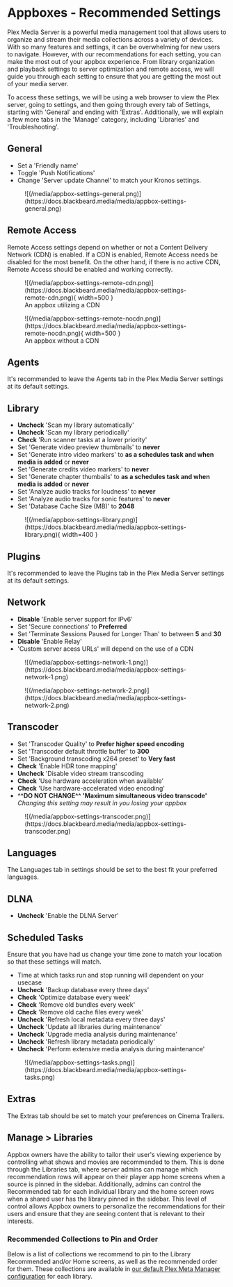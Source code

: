# Appboxes - Recommended Settings

Plex Media Server is a powerful media management tool that allows users to organize and stream their media collections across a variety of devices. With so many features and settings, it can be overwhelming for new users to navigate. However, with our recommendations for each setting, you can make the most out of your appbox experience. From library organization and playback settings to server optimization and remote access, we will guide you through each setting to ensure that you are getting the most out of your media server.

To access these settings, we will be using a web browser to view the Plex server, going to settings, and then going through every tab of Settings, starting with 'General' and ending with 'Extras'. Additionally, we will explain a few more tabs in the 'Manage' category, including 'Libraries' and 'Troubleshooting'.

## General

- Set a 'Friendly name'
- Toggle 'Push Notifications'
- Change 'Server update Channel' to match your Kronos settings.

<figure markdown>
![(/media/appbox-settings-general.png)](https://docs.blackbeard.media/media/appbox-settings-general.png)
  <figcaption></figcaption>
</figure>

## Remote Access

Remote Access settings depend on whether or not a Content Delivery Network (CDN) is enabled. If a CDN is enabled, Remote Access needs be disabled for the most benefit. On the other hand, if there is no active CDN, Remote Access should be enabled and working correctly.

<figure markdown>
![(/media/appbox-settings-remote-cdn.png)](https://docs.blackbeard.media/media/appbox-settings-remote-cdn.png){ width=500 }
  <figcaption>An appbox utilizing a CDN</figcaption>
</figure>
<figure markdown>
![(/media/appbox-settings-remote-nocdn.png)](https://docs.blackbeard.media/media/appbox-settings-remote-nocdn.png){ width=500 }
  <figcaption>An appbox without a CDN</figcaption>
</figure>

## Agents

It's recommended to leave the Agents tab in the Plex Media Server settings at its default settings.

## Library

- **Uncheck** 'Scan my library automatically'
- **Uncheck** 'Scan my library periodically'
- **Check** 'Run scanner tasks at a lower priority'
- Set 'Generate video preview thumbnails' to **never**
- Set 'Generate intro video markers' to **as a schedules task and when media is added** or **never**
- Set 'Generate credits video markers' to **never**
- Set 'Generate chapter thumbails' to **as a schedules task and when media is added** or **never**
- Set 'Analyze audio tracks for loudness' to **never**
- Set 'Analyze audio tracks for sonic features' to **never**
- Set 'Database Cache Size (MB)' to **2048**


<figure markdown>
![(/media/appbox-settings-library.png)](https://docs.blackbeard.media/media/appbox-settings-library.png){ width=400 }
  <figcaption></figcaption>
</figure>

## Plugins

It's recommended to leave the Plugins tab in the Plex Media Server settings at its default settings.

## Network

- **Disable** 'Enable server support for IPv6'
- Set 'Secure connections' to **Preferred**
- Set 'Terminate Sessions Paused for Longer Than' to between **5** and **30**
- **Disable** 'Enable Relay'
- 'Custom server acess URLs' will depend on the use of a CDN

<figure markdown>
![(/media/appbox-settings-network-1.png)](https://docs.blackbeard.media/media/appbox-settings-network-1.png)
  <figcaption></figcaption>
</figure>
<figure markdown>
![(/media/appbox-settings-network-2.png)](https://docs.blackbeard.media/media/appbox-settings-network-2.png)
  <figcaption></figcaption>
</figure>

## Transcoder

- Set 'Transcoder Quality' to **Prefer higher speed encoding**
- Set 'Transcoder default throttle buffer' to **300**
- Set 'Background transcoding x264 preset' to **Very fast**
- **Check** 'Enable HDR tone mapping'
- **Uncheck** 'Disable video stream transcoding
- **Check** 'Use hardware acceleration when available'
- **Check** 'Use hardware-accelerated video encoding'
- **^^DO NOT CHANGE^^ 'Maximum simultaneous video transcode'**
    *Changing this setting may result in you losing your appbox*

<figure markdown>
![(/media/appbox-settings-transcoder.png)](https://docs.blackbeard.media/media/appbox-settings-transcoder.png)
  <figcaption></figcaption>
</figure>

## Languages

The Languages tab in settings should be set to the best fit your preferred languages.

## DLNA

- **Uncheck** 'Enable the DLNA Server'

## Scheduled Tasks

Ensure that you have had us change your time zone to match your location so that these settings will match.

- Time at which tasks run and stop running will dependent on your usecase
- **Uncheck** 'Backup database every three days'
- **Check** 'Optimize database every week'
- **Check** 'Remove old bundles every week'
- **Check** 'Remove old cache files every week'
- **Uncheck** 'Refresh local metadata every three days'
- **Uncheck** 'Update all libraries during maintenance'
- **Uncheck** 'Upgrade media analysis during maintenance'
- **Uncheck** 'Refresh library metadata periodically'
- **Uncheck** 'Perform extensive media analysis during maintenance'

<figure markdown>
![(/media/appbox-settings-tasks.png)](https://docs.blackbeard.media/media/appbox-settings-tasks.png)
  <figcaption></figcaption>
</figure>

## Extras

The Extras tab should be set to match your preferences on Cinema Trailers.

## Manage > Libraries

Appbox owners have the ability to tailor their user's viewing experience by controlling what shows and movies are recommended to them. This is done through the Libraries tab, where server admins can manage which recommendation rows will appear on their player app home screens when a source is pinned in the sidebar. Additionally, admins can control the Recommended tab for each individual library and the home screen rows when a shared user has the library pinned in the sidebar. This level of control allows Appbox owners to personalize the recommendations for their users and ensure that they are seeing content that is relevant to their interests.

### Recommended Collections to Pin and Order

Below is a list of collections we recommend to pin to the Library Recommended and/or Home screens, as well as the recommended order for them. These collections are available in [our default Plex Meta Manager configuration](/troubleshooting/server/pmm) for each library.
